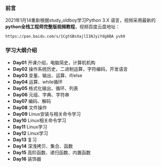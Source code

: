 ### 前言
2021年1月14重新根据study_oldboy学习Python 3.X 语言，视频采用最新的**python全栈工程师完整版视频教程**，视频百度云盘地址：

`https://pan.baidu.com/s/1CgtGBsXajlI1NJyiYdg8BA yvb9 `

### 学习大纲介绍
- **Day01** 开课介绍，电脑简史，计算机机构
- **Day02** 操作系统历史，二进制运算，字符编码，开发语言
- **Day03** 变量、输出、运算、if/else
- **Day04** 运算、while循环
- **Day05** 格式化输出、循环、列表
- **Day06** 元组、字典、字符串
- **Day07** 编码、解码
- **Day08** 文件操作
- **Day09** Linux安装与相关命令学习
- **Day10** Linux相关命令学习
- **Day11** Linux学习
- **Day12** Linux学习
- **Day13** 复习
- **Day14** 深浅拷贝、集合、函数
- **Day15** 高阶函数、递归函数、内置函数
- **Day16** 装饰器